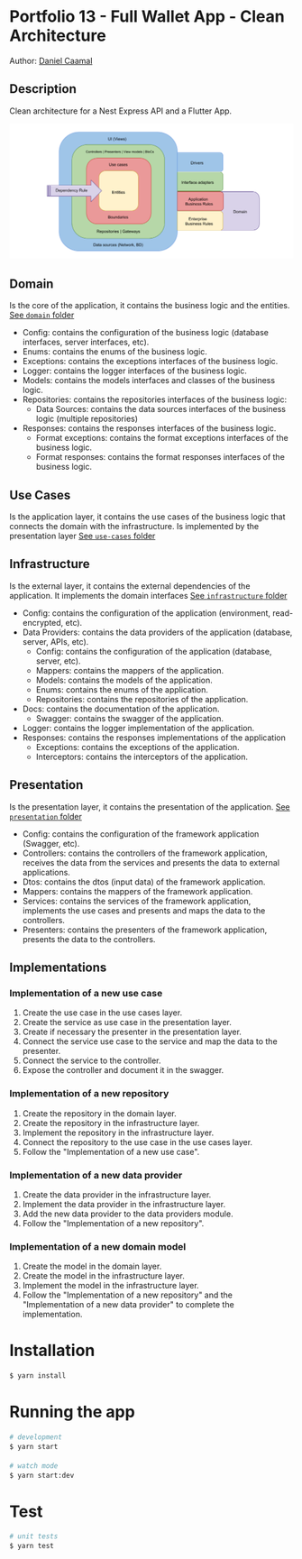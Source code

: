 # Portfolio 13 - Full Wallet App - Clean Architecture

Author: [Daniel Caamal](https://github.com/danielcaamal)

## Description

Clean architecture for a Nest Express API and a Flutter App.

![Clean](/clean-architecture.png)

## Domain

Is the core of the application, it contains the business logic and the entities. [See `domain` folder]('./wallet-api/src/domain')

- Config: contains the configuration of the business logic (database interfaces, server interfaces, etc).
- Enums: contains the enums of the business logic.
- Exceptions: contains the exceptions interfaces of the business logic.
- Logger: contains the logger interfaces of the business logic.
- Models: contains the models interfaces and classes of the business logic.
- Repositories: contains the repositories interfaces of the business logic:
  - Data Sources: contains the data sources interfaces of the business logic (multiple repositories)
- Responses: contains the responses interfaces of the business logic.
  - Format exceptions: contains the format exceptions interfaces of the business logic.
  - Format responses: contains the format responses interfaces of the business logic.

## Use Cases

Is the application layer, it contains the use cases of the business logic that connects the domain with the infrastructure. Is implemented by the presentation layer [See `use-cases` folder]('./wallet-api/src/use-cases')

## Infrastructure

Is the external layer, it contains the external dependencies of the application. It implements the domain interfaces [See `infrastructure` folder]('./wallet-api/src/infrastructure')

- Config: contains the configuration of the application (environment, read-encrypted, etc).
- Data Providers: contains the data providers of the application (database, server, APIs, etc).
  - Config: contains the configuration of the application (database, server, etc).
  - Mappers: contains the mappers of the application.
  - Models: contains the models of the application.
  - Enums: contains the enums of the application.
  - Repositories: contains the repositories of the application.
- Docs: contains the documentation of the application.
  - Swagger: contains the swagger of the application.
- Logger: contains the logger implementation of the application.
- Responses: contains the responses implementations of the application
  - Exceptions: contains the exceptions of the application.
  - Interceptors: contains the interceptors of the application.

## Presentation

Is the presentation layer, it contains the presentation of the application. [See `presentation` folder]('./wallet-api/src/presentation')

- Config: contains the configuration of the framework application (Swagger, etc).
- Controllers: contains the controllers of the framework application, receives the data from the services and presents the data to external applications.
- Dtos: contains the dtos (input data) of the framework application.
- Mappers: contains the mappers of the framework application.
- Services: contains the services of the framework application, implements the use cases and presents and maps the data to the controllers.
- Presenters: contains the presenters of the framework application, presents the data to the controllers.

## Implementations

### Implementation of a new use case

1. Create the use case in the use cases layer.
2. Create the service as use case in the presentation layer.
3. Create if necessary the presenter in the presentation layer.
4. Connect the service use case to the service and map the data to the presenter.
5. Connect the service to the controller.
6. Expose the controller and document it in the swagger.

### Implementation of a new repository

1. Create the repository in the domain layer.
2. Create the repository in the infrastructure layer.
3. Implement the repository in the infrastructure layer.
4. Connect the repository to the use case in the use cases layer.
5. Follow the "Implementation of a new use case".

### Implementation of a new data provider

1. Create the data provider in the infrastructure layer.
2. Implement the data provider in the infrastructure layer.
3. Add the new data provider to the data providers module.
4. Follow the "Implementation of a new repository".

### Implementation of a new domain model

1. Create the model in the domain layer.
2. Create the model in the infrastructure layer.
3. Implement the model in the infrastructure layer.
4. Follow the "Implementation of a new repository" and the "Implementation of a new data provider" to complete the implementation.

# Installation

```bash
$ yarn install
```

# Running the app

```bash
# development
$ yarn start

# watch mode
$ yarn start:dev
```

# Test

```bash
# unit tests
$ yarn test
```
